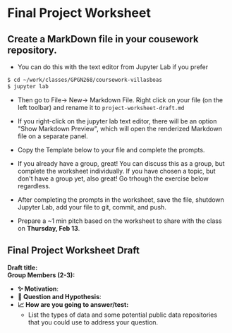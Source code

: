 # Final Project Worksheet

## Create a MarkDown file in your cousework repository. 
- You can do this with the text editor from Jupyter Lab if you prefer

```bash
$ cd ~/work/classes/GPGN268/coursework-villasboas
$ jupyter lab
```
- Then go to File-> New-> Markdown File. Right click on your file (on the left toolbar) and rename it to `project-worksheet-draft.md`
- If you right-click on the jupyter lab text editor, there will be an option "Show Markdown Preview", which will open the renderized Markdown file on a separate panel.

- Copy the Template below to your file and complete the prompts.
- If you already have a group, great! You can discuss this as a group, but complete the worksheet individually. If you have chosen a topic, but don't have a group yet, also great! Go trhough the exercise below regardless. 
- After completing the prompts in the worksheet, save the file, shutdown Jupyter Lab, add your file to git, commit, and push. 
- Prepare a ~1 min pitch based on the worksheet to share with the class on **Thursday, Feb 13**.


## Final Project Worksheet Draft
**Draft title:**   
**Group Members (2-3):**

- **✨ Motivation**: 
- **🤔 Question and Hypothesis**: 
- **📈 How are you going to answer/test:**
    - List the types of data and some potential public data repositories that you could use to address your question.

